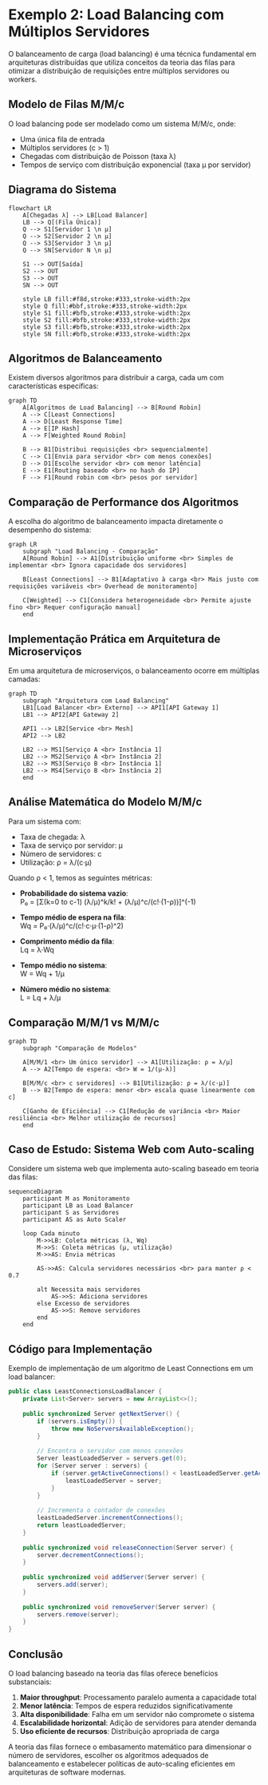 # Exemplo 2: Load Balancing com Múltiplos Servidores

O balanceamento de carga (load balancing) é uma técnica fundamental em arquiteturas distribuídas que utiliza conceitos da teoria das filas para otimizar a distribuição de requisições entre múltiplos servidores ou workers.

## Modelo de Filas M/M/c

O load balancing pode ser modelado como um sistema M/M/c, onde:
- Uma única fila de entrada
- Múltiplos servidores (c > 1)
- Chegadas com distribuição de Poisson (taxa λ)
- Tempos de serviço com distribuição exponencial (taxa μ por servidor)

## Diagrama do Sistema

```mermaid
flowchart LR
    A[Chegadas λ] --> LB[Load Balancer]
    LB --> Q[(Fila Única)]
    Q --> S1[Servidor 1 \n μ]
    Q --> S2[Servidor 2 \n μ]
    Q --> S3[Servidor 3 \n μ]
    Q --> SN[Servidor N \n μ]
    
    S1 --> OUT[Saída]
    S2 --> OUT
    S3 --> OUT
    SN --> OUT
    
    style LB fill:#f8d,stroke:#333,stroke-width:2px
    style Q fill:#bbf,stroke:#333,stroke-width:2px
    style S1 fill:#bfb,stroke:#333,stroke-width:2px
    style S2 fill:#bfb,stroke:#333,stroke-width:2px
    style S3 fill:#bfb,stroke:#333,stroke-width:2px
    style SN fill:#bfb,stroke:#333,stroke-width:2px
```

## Algoritmos de Balanceamento

Existem diversos algoritmos para distribuir a carga, cada um com características específicas:

```mermaid
graph TD
    A[Algoritmos de Load Balancing] --> B[Round Robin]
    A --> C[Least Connections]
    A --> D[Least Response Time]
    A --> E[IP Hash]
    A --> F[Weighted Round Robin]
    
    B --> B1[Distribui requisições <br> sequencialmente]
    C --> C1[Envia para servidor <br> com menos conexões]
    D --> D1[Escolhe servidor <br> com menor latência]
    E --> E1[Routing baseado <br> no hash do IP]
    F --> F1[Round robin com <br> pesos por servidor]
```

## Comparação de Performance dos Algoritmos

A escolha do algoritmo de balanceamento impacta diretamente o desempenho do sistema:

```mermaid
graph LR
    subgraph "Load Balancing - Comparação"
    A[Round Robin] --> A1[Distribuição uniforme <br> Simples de implementar <br> Ignora capacidade dos servidores]
    
    B[Least Connections] --> B1[Adaptativo à carga <br> Mais justo com requisições variáveis <br> Overhead de monitoramento]
    
    C[Weighted] --> C1[Considera heterogeneidade <br> Permite ajuste fino <br> Requer configuração manual]
    end
```

## Implementação Prática em Arquitetura de Microserviços

Em uma arquitetura de microserviços, o balanceamento ocorre em múltiplas camadas:

```mermaid
graph TD
    subgraph "Arquitetura com Load Balancing"
    LB1[Load Balancer <br> Externo] --> API1[API Gateway 1]
    LB1 --> API2[API Gateway 2]
    
    API1 --> LB2[Service <br> Mesh]
    API2 --> LB2
    
    LB2 --> MS1[Serviço A <br> Instância 1]
    LB2 --> MS2[Serviço A <br> Instância 2]
    LB2 --> MS3[Serviço B <br> Instância 1]
    LB2 --> MS4[Serviço B <br> Instância 2]
    end
```

## Análise Matemática do Modelo M/M/c

Para um sistema com:
- Taxa de chegada: λ
- Taxa de serviço por servidor: μ
- Número de servidores: c
- Utilização: ρ = λ/(c·μ)

Quando ρ < 1, temos as seguintes métricas:

- **Probabilidade do sistema vazio**:  
  P₀ = [Σ(k=0 to c-1) (λ/μ)^k/k! + (λ/μ)^c/(c!·(1-ρ))]^(-1)

- **Tempo médio de espera na fila**:  
  Wq = P₀·(λ/μ)^c/(c!·c·μ·(1-ρ)^2)

- **Comprimento médio da fila**:  
  Lq = λ·Wq

- **Tempo médio no sistema**:  
  W = Wq + 1/μ

- **Número médio no sistema**:  
  L = Lq + λ/μ

## Comparação M/M/1 vs M/M/c

```mermaid
graph TD
    subgraph "Comparação de Modelos"
    
    A[M/M/1 <br> Um único servidor] --> A1[Utilização: ρ = λ/μ]
    A --> A2[Tempo de espera: <br> W = 1/(μ-λ)]
    
    B[M/M/c <br> c servidores] --> B1[Utilização: ρ = λ/(c·μ)]
    B --> B2[Tempo de espera: menor <br> escala quase linearmente com c]
    
    C[Ganho de Eficiência] --> C1[Redução de variância <br> Maior resiliência <br> Melhor utilização de recursos]
    end
```

## Caso de Estudo: Sistema Web com Auto-scaling

Considere um sistema web que implementa auto-scaling baseado em teoria das filas:

```mermaid
sequenceDiagram
    participant M as Monitoramento
    participant LB as Load Balancer
    participant S as Servidores
    participant AS as Auto Scaler
    
    loop Cada minuto
        M->>LB: Coleta métricas (λ, Wq)
        M->>S: Coleta métricas (μ, utilização)
        M->>AS: Envia métricas
        
        AS->>AS: Calcula servidores necessários <br> para manter ρ < 0.7
        
        alt Necessita mais servidores
            AS->>S: Adiciona servidores
        else Excesso de servidores
            AS->>S: Remove servidores
        end
    end
```

## Código para Implementação

Exemplo de implementação de um algoritmo de Least Connections em um load balancer:

```java
public class LeastConnectionsLoadBalancer {
    private List<Server> servers = new ArrayList<>();
    
    public synchronized Server getNextServer() {
        if (servers.isEmpty()) {
            throw new NoServersAvailableException();
        }
        
        // Encontra o servidor com menos conexões
        Server leastLoadedServer = servers.get(0);
        for (Server server : servers) {
            if (server.getActiveConnections() < leastLoadedServer.getActiveConnections()) {
                leastLoadedServer = server;
            }
        }
        
        // Incrementa o contador de conexões
        leastLoadedServer.incrementConnections();
        return leastLoadedServer;
    }
    
    public synchronized void releaseConnection(Server server) {
        server.decrementConnections();
    }
    
    public synchronized void addServer(Server server) {
        servers.add(server);
    }
    
    public synchronized void removeServer(Server server) {
        servers.remove(server);
    }
}
```

## Conclusão

O load balancing baseado na teoria das filas oferece benefícios substanciais:

1. **Maior throughput**: Processamento paralelo aumenta a capacidade total
2. **Menor latência**: Tempos de espera reduzidos significativamente
3. **Alta disponibilidade**: Falha em um servidor não compromete o sistema
4. **Escalabilidade horizontal**: Adição de servidores para atender demanda
5. **Uso eficiente de recursos**: Distribuição apropriada de carga

A teoria das filas fornece o embasamento matemático para dimensionar o número de servidores, escolher os algoritmos adequados de balanceamento e estabelecer políticas de auto-scaling eficientes em arquiteturas de software modernas.
